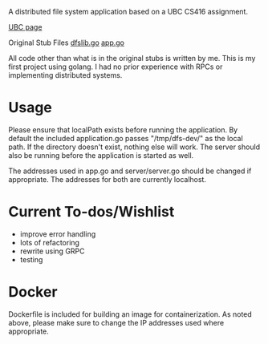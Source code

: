 A distributed file system application based on a UBC CS416 assignment.

[UBC page](https://www.cs.ubc.ca/~bestchai/teaching/cs416_2017w2/assign2/index.html)

Original Stub Files
[dfslib.go](https://www.cs.ubc.ca/~bestchai/teaching/cs416_2017w2/assign2/dfslib.go)
[app.go](https://www.cs.ubc.ca/~bestchai/teaching/cs416_2017w2/assign2/app.go)

All code other than what is in the original stubs is written by me.
This is my first project using golang. I had no prior experience with RPCs or implementing distributed systems.

# Usage
Please ensure that localPath exists before running the application. By default the included application.go passes "/tmp/dfs-dev/" as the local path. If the directory doesn't exist, nothing else will work. The server should also be running before the application is started as well.

The addresses used in app.go and server/server.go should be changed if appropriate. The addresses for both are currently localhost.

# Current To-dos/Wishlist

- improve error handling
- lots of refactoring
- rewrite using GRPC
- testing

# Docker
Dockerfile is included for building an image for containerization. As noted above, please make sure to change the IP addresses used where appropriate.